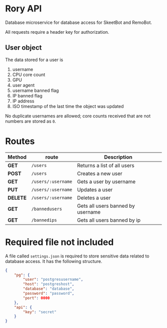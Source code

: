 # Rory API
Database microservice for database access for SkeetBot and RemoBot.

All requests require a header key for authorization.

## User object
The data stored for a user is
1. username
2. CPU core count
3. GPU
4. user agent
5. username banned flag
6. IP banned flag
7. IP address
8. ISO timestamp of the last time the object was updated

No duplicate usernames are allowed; core counts received that are not numbers are stored as `0`.

# Routes
| Method | route | Description |
| ----- | ----- | ----- |
| **GET** | `/users` | Returns a list of all users |
| **POST** | `/users` | Creates a new user | 
| **GET** | `/users/:username` | Gets a user by username |
| **PUT** | `/users/:username` | Updates a user |
| **DELETE** | `/users/:username` | Deletes a user |
| **GET** | `/bannedusers` | Gets all users banned by username |
| **GET** | `/bannedips` | Gets all users banned by ip

# Required file not included
A file called `settings.json` is required to store sensitive data related to database access. It has the following structure.

```json
{
    "pg": {
        "user": "postgresusername",
        "host": "postgreshost",
        "database": "database",
        "password": "password",
        "port": 0000
    },
    "api": {
        "key": "secret"
    }
}